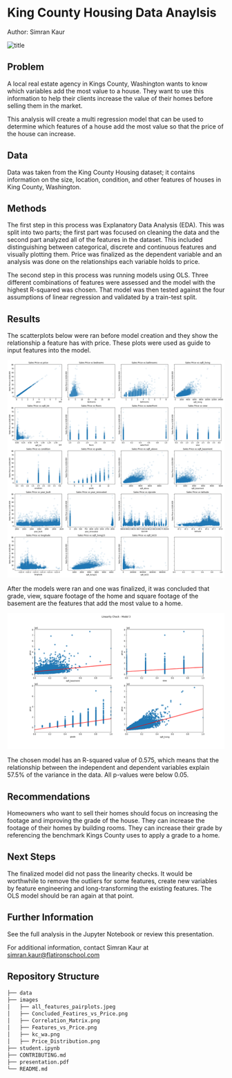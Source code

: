 # King County Housing Data Anaylsis 

Author: Simran Kaur

![title](images/kc_wa.png)

## Problem

A local real estate agency in Kings County, Washington wants to know which variables add the most value to a house. They want to use this information to help their clients increase the value of their homes before selling them in the market.

This analysis will create a multi regression model that can be used to determine which features of a house add the most value so that the price of the house can increase.  

## Data

Data was taken from the King County Housing dataset; it contains information on the size, location, condition, and other features of houses in King County, Washington. 

## Methods

The first step in this process was Explanatory Data Analysis (EDA). This was split into two parts; the first part was focused on cleaning the data and the second part analyzed all of the features in the dataset. This included distinguishing between categorical, discrete and continuous features and visually plotting them. Price was finalized as the dependent variable and an analysis was done on the relationships each variable holds to price.

The second step in this process was running models using OLS. Three different combinations of features were assessed and the model with the highest R-squared was chosen. That model was then tested against the four assumptions of linear regression and validated by a train-test split.

## Results

The scatterplots below were ran before model creation and they show the relationship a feature has with price. These plots were used as guide to input features into the model.

![title](images/Features_vs_Price.png)

After the models were ran and one was finalized, it was concluded that grade, view, square footage of the home and square footage of the basement are the features that add the most value to a home. 

![title](images/Concluded_Features_vs_Price.png)

The chosen model has an R-squared value of 0.575, which means that the relationship between the independent and dependent variables explain 57.5% of the variance in the data. All p-values were below 0.05.

## Recommendations

Homeowners who want to sell their homes should focus on increasing the footage and improving the grade of the house. They can increase the footage of their homes by building rooms. They can increase their grade by referencing the benchmark Kings County uses to apply a grade to a home.  

## Next Steps

The finalized model did not pass the linearity checks. It would be worthwhile to remove the outliers for some features, create new variables by feature engineering and long-transforming the existing features. The OLS model should be ran again at that point. 

## Further Information

See the full analysis in the Jupyter Notebook or review this presentation.

For additional information, contact Simran Kaur at simran.kaur@flatironschool.com

## Repository Structure
```
├── data
├── images
│   ├── all_features_pairplots.jpeg
│   ├── Concluded_Featires_vs_Price.png
│   ├── Correlation_Matrix.png
│   ├── Features_vs_Price.png
│   ├── kc_wa.png
│   ├── Price_Distribution.png
├── student.ipynb
├── CONTRIBUTING.md
├── presentation.pdf
└── README.md